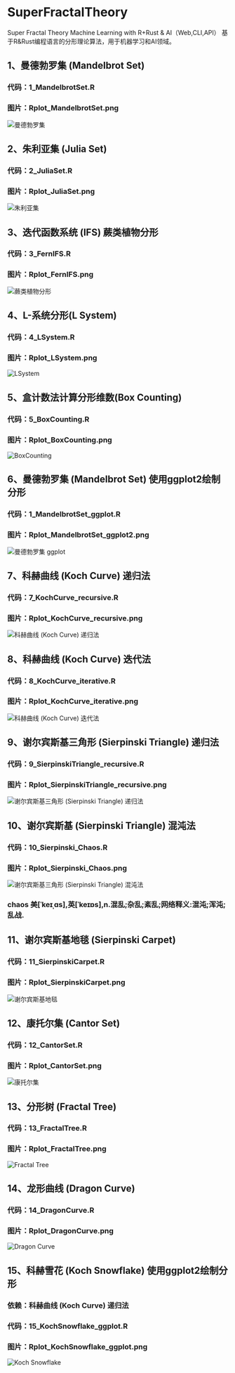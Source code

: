 # SuperFractalTheory
Super Fractal Theory  Machine Learning with R+Rust & AI（Web,CLI,API）
基于R&Rust编程语言的分形理论算法，用于机器学习和AI领域。


## 1、曼德勃罗集 (Mandelbrot Set)
### 代码：1_MandelbrotSet.R
### 图片：Rplot_MandelbrotSet.png
![曼德勃罗集](https://github.com/mydaisg/SuperFractalTheory/blob/main/Rplot_MandelbrotSet.png "MandelbrotSet")

## 2、朱利亚集 (Julia Set)
### 代码：2_JuliaSet.R
### 图片：Rplot_JuliaSet.png
![朱利亚集](https://github.com/mydaisg/SuperFractalTheory/blob/main/Rplot_JuliaSet.png "Julia Set")

## 3、迭代函数系统 (IFS) 蕨类植物分形
### 代码：3_FernIFS.R
### 图片：Rplot_FernIFS.png
![蕨类植物分形](https://github.com/mydaisg/SuperFractalTheory/blob/main/Rplot_FernIFS.png "FernIFS")

## 4、L-系统分形(L System)
### 代码：4_LSystem.R
### 图片：Rplot_LSystem.png
![LSystem](https://github.com/mydaisg/SuperFractalTheory/blob/main/Rplot_LSystem.png "LSystem")

## 5、盒计数法计算分形维数(Box Counting)
### 代码：5_BoxCounting.R
### 图片：Rplot_BoxCounting.png
![BoxCounting](https://github.com/mydaisg/SuperFractalTheory/blob/main/Rplot_BoxCounting.png "BoxCounting")


## 6、曼德勃罗集 (Mandelbrot Set) 使用ggplot2绘制分形
### 代码：1_MandelbrotSet_ggplot.R
### 图片：Rplot_MandelbrotSet_ggplot2.png
![曼德勃罗集 ggplot](https://github.com/mydaisg/SuperFractalTheory/blob/main/Rplot_MandelbrotSet_ggplot2.png "Mandelbrot Set ggplot")

## 7、科赫曲线 (Koch Curve) 递归法
### 代码：7_KochCurve_recursive.R
### 图片：Rplot_KochCurve_recursive.png
![科赫曲线 (Koch Curve) 递归法](https://github.com/mydaisg/SuperFractalTheory/blob/main/Rplot_KochCurve_recursive.png "Koch Curve")

## 8、科赫曲线 (Koch Curve) 迭代法
### 代码：8_KochCurve_iterative.R
### 图片：Rplot_KochCurve_iterative.png
![科赫曲线 (Koch Curve) 迭代法](https://github.com/mydaisg/SuperFractalTheory/blob/main/Rplot_KochCurve_iterative.png "Koch Curve")

## 9、谢尔宾斯基三角形 (Sierpinski Triangle) 递归法
### 代码：9_SierpinskiTriangle_recursive.R
### 图片：Rplot_SierpinskiTriangle_recursive.png
![谢尔宾斯基三角形 (Sierpinski Triangle) 递归法](https://github.com/mydaisg/SuperFractalTheory/blob/main/Rplot_SierpinskiTriangle_recursive.png "Sierpinski Triangle")

## 10、谢尔宾斯基 (Sierpinski Triangle) 混沌法
### 代码：10_Sierpinski_Chaos.R
### 图片：Rplot_Sierpinski_Chaos.png
![谢尔宾斯基三角形 (Sierpinski Triangle) 混沌法](https://github.com/mydaisg/SuperFractalTheory/blob/main/Rplot_Sierpinski_Chaos.png "Sierpinski Chaos")
### chaos 美[ˈkeɪˌɑs],英[ˈkeɪɒs],n.混乱;杂乱;紊乱;网络释义:混沌;浑沌;乱战.

## 11、谢尔宾斯基地毯 (Sierpinski Carpet)
### 代码：11_SierpinskiCarpet.R
### 图片：Rplot_SierpinskiCarpet.png
![谢尔宾斯基地毯](https://github.com/mydaisg/SuperFractalTheory/blob/main/Rplot_SierpinskiCarpet.png "Sierpinski Carpet")

## 12、康托尔集 (Cantor Set)
### 代码：12_CantorSet.R
### 图片：Rplot_CantorSet.png
![康托尔集](https://github.com/mydaisg/SuperFractalTheory/blob/main/Rplot_CantorSet.png "Cantor Set")

## 13、分形树 (Fractal Tree)
### 代码：13_FractalTree.R
### 图片：Rplot_FractalTree.png
![Fractal Tree](https://github.com/mydaisg/SuperFractalTheory/blob/main/Rplot_FractalTree.png "Fractal Tree")

## 14、龙形曲线 (Dragon Curve)
### 代码：14_DragonCurve.R
### 图片：Rplot_DragonCurve.png
![Dragon Curve](https://github.com/mydaisg/SuperFractalTheory/blob/main/Rplot_DragonCurve.png "Dragon Curve")

## 15、科赫雪花 (Koch Snowflake) 使用ggplot2绘制分形
### 依赖：科赫曲线 (Koch Curve) 递归法
### 代码：15_KochSnowflake_ggplot.R
### 图片：Rplot_KochSnowflake_ggplot.png
![Koch Snowflake](https://github.com/mydaisg/SuperFractalTheory/blob/main/Rplot_KochSnowflake_ggplot.png "Koch Snowflake")




















